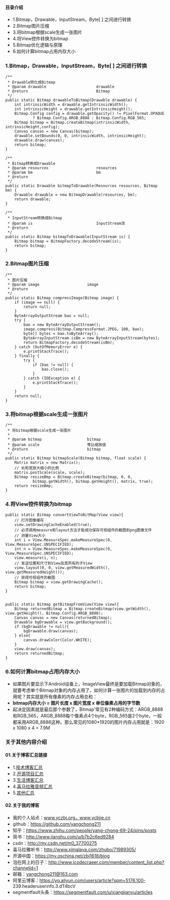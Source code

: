 #### 目录介绍
- 1.Bitmap，Drawable，InputStream，Byte[ ] 之间进行转换
- 2.Bitmap图片压缩
- 3.将bitmap根据scale生成一张图片
- 4.将View控件转换为bitmap
- 5.Bitmap优化逻辑与原理
- 6.如何计算bitmap占用内存大小


### 1.Bitmap，Drawable，InputStream，Byte[ ] 之间进行转换

```
/**
 * Drawable转化成Bitmap
 * @param drawable                      drawable
 * @return                              Bitmap
 */
public static Bitmap drawableToBitmap(Drawable drawable) {
    int intrinsicWidth = drawable.getIntrinsicWidth();
    int intrinsicHeight = drawable.getIntrinsicHeight();
    Bitmap.Config config = drawable.getOpacity() != PixelFormat.OPAQUE
            ? Bitmap.Config.ARGB_8888 : Bitmap.Config.RGB_565;
    Bitmap bitmap = Bitmap.createBitmap(intrinsicWidth, intrinsicHeight,config);
    Canvas canvas = new Canvas(bitmap);
    drawable.setBounds(0, 0, intrinsicWidth, intrinsicHeight);
    drawable.draw(canvas);
    return bitmap;
}

/**
 * Bitmap转换成Drawable
 * @param resources                     resources
 * @param bm                            bm
 * @return
 */
public static Drawable bitmapToDrawable(Resources resources, Bitmap bm) {
    Drawable drawable = new BitmapDrawable(resources, bm);
    return drawable;
}

/**
 * InputStream转换成Bitmap
 * @param is                            InputStream流
 * @return
 */
public static Bitmap bitmapToDrawable(InputStream is) {
    Bitmap bitmap = BitmapFactory.decodeStream(is);
    return bitmap;
}
```


### 2.Bitmap图片压缩


```
/**
 * 图片压缩
 * @param image                     image
 * @return
 */
public static Bitmap compressImage(Bitmap image) {
    if (image == null) {
        return null;
    }
    ByteArrayOutputStream bao = null;
    try {
        bao = new ByteArrayOutputStream();
        image.compress(Bitmap.CompressFormat.JPEG, 100, bao);
        byte[] bytes = bao.toByteArray();
        ByteArrayInputStream isBm = new ByteArrayInputStream(bytes);
        return BitmapFactory.decodeStream(isBm);
    } catch (OutOfMemoryError e) {
        e.printStackTrace();
    } finally {
        try {
            if (bao != null) {
                bao.close();
            }
        } catch (IOException e) {
            e.printStackTrace();
        }
    }
    return null;
}
```


### 3.将bitmap根据scale生成一张图片

```
/**
 * 将bitmap根据scale生成一张图片
 *
 * @param bitmap                    bitmap
 * @param scale                     等比缩放值
 * @return                          bitmap    
 */
public static Bitmap bitmapScale(Bitmap bitmap, float scale) {
    Matrix matrix = new Matrix();
    // 长和宽放大缩小的比例
    matrix.postScale(scale, scale);
    Bitmap resizeBmp = Bitmap.createBitmap(bitmap, 0, 0,
            bitmap.getWidth(), bitmap.getHeight(), matrix, true);
    return resizeBmp;
}
```


### 4.将View控件转换为bitmap

```
public static Bitmap convertViewToBitMap(View view){
    // 打开图像缓存
    view.setDrawingCacheEnabled(true);
    // 必须调用measure和layout方法才能成功保存可视组件的截图到png图像文件
    // 测量View大小
    int i = View.MeasureSpec.makeMeasureSpec(0, View.MeasureSpec.UNSPECIFIED);
    int n = View.MeasureSpec.makeMeasureSpec(0, View.MeasureSpec.UNSPECIFIED);
    view.measure(i, n);
    // 发送位置和尺寸到View及其所有的子View
    view.layout(0, 0, view.getMeasuredWidth(), view.getMeasuredHeight());
    // 获得可视组件的截图
    Bitmap bitmap = view.getDrawingCache();
    return bitmap;
}


public static Bitmap getBitmapFromView(View view){
    Bitmap returnedBitmap = Bitmap.createBitmap(view.getWidth(), view.getHeight(), Bitmap.Config.ARGB_8888);
    Canvas canvas = new Canvas(returnedBitmap);
    Drawable bgDrawable = view.getBackground();
    if (bgDrawable != null){
        bgDrawable.draw(canvas);
    } else{
        canvas.drawColor(Color.WHITE);
    }
    view.draw(canvas);
    return returnedBitmap;
}
```



### 6.如何计算bitmap占用内存大小
- 如果图片要显示下Android设备上，ImageView最终是要加载Bitmap对象的，就要考虑单个Bitmap对象的内存占用了，如何计算一张图片的加载到内存的占用呢？其实就是所有像素的内存占用总和：
- **bitmap内存大小 = 图片长度 x 图片宽度 x 单位像素占用的字节数**
- 起决定因素就是最后那个参数了，Bitmap'常见有2种编码方式：ARGB_8888和RGB_565，ARGB_8888每个像素点4个byte，RGB_565是2个byte，一般都采用ARGB_8888这种。那么常见的1080*1920的图片内存占用就是：1920 x 1080 x 4 = 7.9M






### 关于其他内容介绍
#### 01.关于博客汇总链接
- 1.[技术博客汇总](https://www.jianshu.com/p/614cb839182c)
- 2.[开源项目汇总](https://blog.csdn.net/m0_37700275/article/details/80863574)
- 3.[生活博客汇总](https://blog.csdn.net/m0_37700275/article/details/79832978)
- 4.[喜马拉雅音频汇总](https://www.jianshu.com/p/f665de16d1eb)
- 5.[其他汇总](https://www.jianshu.com/p/53017c3fc75d)



#### 02.关于我的博客
- 我的个人站点：www.yczbj.org，www.ycbjie.cn
- github：https://github.com/yangchong211
- 知乎：https://www.zhihu.com/people/yang-chong-69-24/pins/posts
- 简书：http://www.jianshu.com/u/b7b2c6ed9284
- csdn：http://my.csdn.net/m0_37700275
- 喜马拉雅听书：http://www.ximalaya.com/zhubo/71989305/
- 开源中国：https://my.oschina.net/zbj1618/blog
- 泡在网上的日子：http://www.jcodecraeer.com/member/content_list.php?channelid=1
- 邮箱：yangchong211@163.com
- 阿里云博客：https://yq.aliyun.com/users/article?spm=5176.100- 239.headeruserinfo.3.dT4bcV
- segmentfault头条：https://segmentfault.com/u/xiangjianyu/articles


